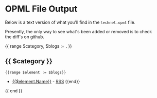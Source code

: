 # OPML File Output
Below is a text version of what you'll find in the `technet.opml` file.

Presently, the only way to see what's been added or removed is to check the diff's on github.

{{ range $category, $blogs := . }}
## {{ $category }}

    {{range $element := $blogs}}
- [{{$element.Name}}]({{$element.Url}}) - [RSS]({{$element.FeedUrl}})  {{end}}

{{ end }}

